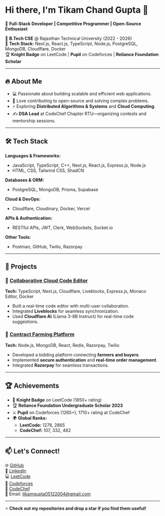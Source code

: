 # Hi there, I'm Tikam Chand Gupta 👋  

🚀 **Full-Stack Developer | Competitive Programmer | Open-Source Enthusiast**  

📍 **B.Tech CSE** @ Rajasthan Technical University (2022 - 2026)  
🎯 **Tech Stack:** Next.js, React.js, TypeScript, Node.js, PostgreSQL, MongoDB, Cloudflare, Docker  
🏆 **Knight Badge** on LeetCode | **Pupil** on Codeforces | **Reliance Foundation Scholar**  

---

## 🔥 **About Me**
- 💻 Passionate about building scalable and efficient web applications.  
- 🚀 Love contributing to open-source and solving complex problems.  
- ⚡ Exploring **Distributed Algorithms & Systems** and **Cloud Computing**.  
- ✍️ **DSA Lead** at CodeChef Chapter RTU—organizing contests and mentorship sessions.  

---

## 🛠 **Tech Stack**
**Languages & Frameworks:**  
- JavaScript, TypeScript, C++, Next.js, React.js, Express.js, Node.js  
- HTML, CSS, Tailwind CSS, ShadCN  

**Databases & ORM:**  
- PostgreSQL, MongoDB, Prisma, Supabase  

**Cloud & DevOps:**  
- Cloudflare, Cloudinary, Docker, Vercel  

**APIs & Authentication:**  
- RESTful APIs, JWT, Clerk, WebSockets, Socket.io  

**Other Tools:**  
- Postman, GitHub, Twilio, Razorpay  

---

## 🚀 **Projects**
### 📝 [Collaborative Cloud Code Editor](https://collaborative-cloud-code-editor.vercel.app/)  
**Tech:** TypeScript, Next.js, Cloudflare, Liveblocks, Express.js, Monaco Editor, Docker  
- Built a real-time code editor with multi-user collaboration.  
- Integrated **Liveblocks** for seamless synchronization.  
- Used **Cloudflare AI** (Llama 3-8B Instruct) for real-time code suggestions.  

### 🌱 [Contract Farming Platform](https://cf-frontend-sigma.vercel.app/)  
**Tech:** Node.js, MongoDB, React, Redis, Razorpay, Twilio  
- Developed a bidding platform connecting **farmers and buyers**.  
- Implemented **secure authentication** and **real-time order management**.  
- Integrated **Razorpay** for seamless transactions.  

---

## 🏆 **Achievements**
- 🏅 **Knight Badge** on LeetCode (1850+ rating)  
- 🏆 **Reliance Foundation Undergraduate Scholar 2023**  
- ⚔️ **Pupil** on Codeforces (1265+), 1710+ rating at CodeChef  
- 🌍 **Global Ranks:**  
  - **LeetCode:** 1278, 2865  
  - **CodeChef:** 107, 332, 482  

---

## 📫 **Let's Connect!**
🌐 [GitHub](https://github.com/Tikam45)  
🔗 [LinkedIn](#)  
💻 [LeetCode](https://leetcode.com/u/Tikam_Gupta/)  
🎯 [Codeforces](https://codeforces.com/profile/tikam)  
🏅 [CodeChef](https://www.codechef.com/users/tikam45)  
📧 Email: tikamgupta05122004@gmail.com  

---

⭐ **Check out my repositories and drop a star if you find them useful!**  

